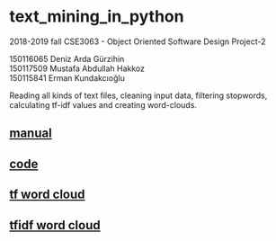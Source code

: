 # text_mining_in_python
2018-2019 fall CSE3063 - Object Oriented Software Design Project-2

150116065 Deniz Arda Gürzihin  
150117509 Mustafa Abdullah Hakkoz  
150115841 Erman Kundakcıoğlu  

Reading all kinds of text files, cleaning input data, filtering stopwords, calculating tf-idf values and creating word-clouds.

## [manual](https://github.com/mustafahakkoz/text_mining_in_python/blob/master/MANUAL.txt)

## [code](https://github.com/mustafahakkoz/text_mining_in_python/blob/master/textMining.py)

## [tf word cloud](https://github.com/mustafahakkoz/text_mining_in_python/blob/master/tf_list.pdf)

## [tfidf word cloud](https://github.com/mustafahakkoz/text_mining_in_python/blob/master/tfidf_list.pdf)
